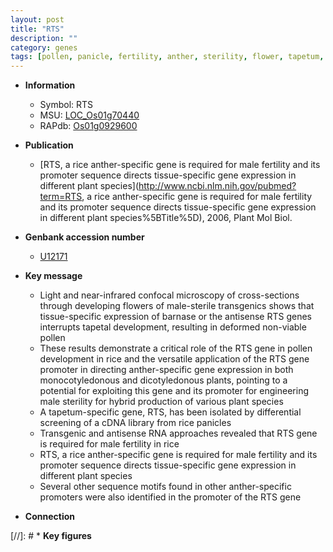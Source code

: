 ```yaml
---
layout: post
title: "RTS"
description: ""
category: genes
tags: [pollen, panicle, fertility, anther, sterility, flower, tapetum, tapetal, sterile]
---
```


* **Information**  
    + Symbol: RTS  
    + MSU: [LOC_Os01g70440](http://rice.plantbiology.msu.edu/cgi-bin/ORF_infopage.cgi?orf=LOC_Os01g70440)  
    + RAPdb: [Os01g0929600](http://rapdb.dna.affrc.go.jp/viewer/gbrowse_details/irgsp1?name=Os01g0929600)  

* **Publication**  
    + [RTS, a rice anther-specific gene is required for male fertility and its promoter sequence directs tissue-specific gene expression in different plant species](http://www.ncbi.nlm.nih.gov/pubmed?term=RTS, a rice anther-specific gene is required for male fertility and its promoter sequence directs tissue-specific gene expression in different plant species%5BTitle%5D), 2006, Plant Mol Biol.

* **Genbank accession number**  
    + [U12171](http://www.ncbi.nlm.nih.gov/nuccore/U12171)

* **Key message**  
    + Light and near-infrared confocal microscopy of cross-sections through developing flowers of male-sterile transgenics shows that tissue-specific expression of barnase or the antisense RTS genes interrupts tapetal development, resulting in deformed non-viable pollen
    + These results demonstrate a critical role of the RTS gene in pollen development in rice and the versatile application of the RTS gene promoter in directing anther-specific gene expression in both monocotyledonous and dicotyledonous plants, pointing to a potential for exploiting this gene and its promoter for engineering male sterility for hybrid production of various plant species
    + A tapetum-specific gene, RTS, has been isolated by differential screening of a cDNA library from rice panicles
    + Transgenic and antisense RNA approaches revealed that RTS gene is required for male fertility in rice
    + RTS, a rice anther-specific gene is required for male fertility and its promoter sequence directs tissue-specific gene expression in different plant species
    + Several other sequence motifs found in other anther-specific promoters were also identified in the promoter of the RTS gene

* **Connection**  

[//]: # * **Key figures**  


